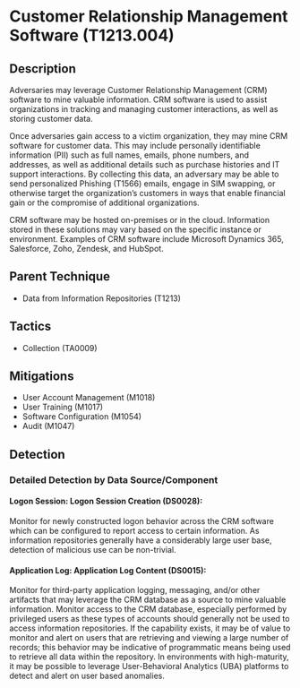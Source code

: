 # Customer Relationship Management Software (T1213.004)

## Description
Adversaries may leverage Customer Relationship Management (CRM) software to mine valuable information. CRM software is used to assist organizations in tracking and managing customer interactions, as well as storing customer data.

Once adversaries gain access to a victim organization, they may mine CRM software for customer data. This may include personally identifiable information (PII) such as full names, emails, phone numbers, and addresses, as well as additional details such as purchase histories and IT support interactions. By collecting this data, an adversary may be able to send personalized Phishing (T1566) emails, engage in SIM swapping, or otherwise target the organization’s customers in ways that enable financial gain or the compromise of additional organizations.

CRM software may be hosted on-premises or in the cloud. Information stored in these solutions may vary based on the specific instance or environment. Examples of CRM software include Microsoft Dynamics 365, Salesforce, Zoho, Zendesk, and HubSpot.

## Parent Technique
- Data from Information Repositories (T1213)

## Tactics
- Collection (TA0009)

## Mitigations
- User Account Management (M1018)
- User Training (M1017)
- Software Configuration (M1054)
- Audit (M1047)

## Detection

### Detailed Detection by Data Source/Component
#### Logon Session: Logon Session Creation (DS0028): 
Monitor for newly constructed logon behavior across the CRM software which can be configured to report access to certain information. As information repositories generally have a considerably large user base, detection of malicious use can be non-trivial. 

#### Application Log: Application Log Content (DS0015): 
Monitor for third-party application logging, messaging, and/or other artifacts that may leverage the CRM database as a source to mine valuable information. Monitor access to the CRM database, especially performed by privileged users as these types of accounts should generally not be used to access information repositories. If the capability exists, it may be of value to monitor and alert on users that are retrieving and viewing a large number of records; this behavior may be indicative of programmatic means being used to retrieve all data within the repository. In environments with high-maturity, it may be possible to leverage User-Behavioral Analytics (UBA) platforms to detect and alert on user based anomalies. 

